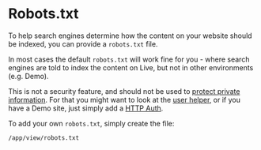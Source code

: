 
# Robots.txt

To help search engines determine how the content on your website should be indexed, you can provide a `robots.txt` file.

In most cases the default `robots.txt` will work fine for you - where search engines are told to index the content on Live, but not in other environments (e.g. Demo).

This is not a security feature, and should not be used to [protect private information](../../doc/security/logins.md). For that you might want to look at the [user helper](../../doc/helpers/user.md), or if you have a Demo site, just simply add a [HTTP Auth](https://httpd.apache.org/docs/2.2/howto/auth.html#gettingitworking).

To add your own `robots.txt`, simply create the file:

	/app/view/robots.txt
